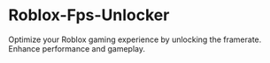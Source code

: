 # Roblox-Fps-Unlocker
Optimize your Roblox gaming experience by unlocking the framerate. Enhance performance and gameplay.
